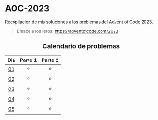 # AOC-2023

Recopilacion de mis soluciones a los problemas del Advent of Code 2023.

> Enlace a los retos: https://adventofcode.com/2023

<div align=center>

## Calendario de problemas

|     Dia      | Parte 1 | Parte 2 |
| :----------: | :-----: | :-----: |
| [01](./D01/) |   ⭐    |   ⭐    |
| [02](./D02/) |   ⭐    |   ⭐    |
| [03](./D03/) |   ⭐    |   ⭐    |
| [04](./D04/) |   ⭐    |   ⭐    |
| [05](./D05/) |   ⭐    |   ⭐    |

</div>
